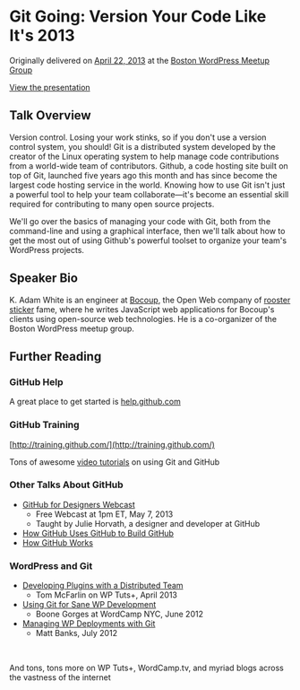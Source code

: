 # Git Going: Version Your Code Like It's 2013

Originally delivered on [April 22, 2013](http://meetup.bostonwp.org/events/101692882/) at the [Boston WordPress Meetup Group](http://meetup.bostonwp.org)

[View the presentation](http://kadamwhite.github.io/talks/2013/git-going/)

## Talk Overview

Version control. Losing your work stinks, so if you don't use a version control system, you should! Git is a distributed system developed by the creator of the Linux operating system to help manage code contributions from a world-wide team of contributors. Github, a code hosting site built on top of Git, launched five years ago this month and has since become the largest code hosting service in the world. Knowing how to use Git isn't just a powerful tool to help your team collaborate—it's become an essential skill required for contributing to many open source projects.

We'll go over the basics of managing your code with Git, both from the command-line and using a graphical interface, then we'll talk about how to get the most out of using Github's powerful toolset to organize your team's WordPress projects.

## Speaker Bio

K. Adam White is an engineer at [Bocoup](http://www.bocoup.com/), the Open Web company of [rooster sticker](http://community.bocoup.com/bob/) fame, where he writes JavaScript web applications for Bocoup's clients using open-source web technologies. He is a co-organizer of the Boston WordPress meetup group.

## Further Reading

### GitHub Help

A great place to get started is [help.github.com](https://help.github.com/)


### GitHub Training

[http://training.github.com/](http://training.github.com/)

Tons of awesome [video tutorials](http://training.github.com/resources/videos/) on using Git and GitHub


### Other Talks About GitHub

* [GitHub for Designers Webcast](http://oreillynet.com/pub/e/2635?imm_mid=0a6425&cmp=em-npa-webcasts-pr-april22)
  * Free Webcast at 1pm ET, May 7, 2013
  * Taught by Julie Horvath, a designer and developer at GitHub
* [How GitHub Uses GitHub to Build GitHub](http://zachholman.com/talk/how-github-uses-github-to-build-github/)
* [How GitHub Works](http://zachholman.com/posts/how-github-works/)


### WordPress and Git

* [Developing Plugins with a Distributed Team](http://wp.tutsplus.com/articles/general/developing-plugins-with-a-distributed-team/)
  * Tom McFarlin on WP Tuts+, April 2013
* [Using Git for Sane WP Development](http://teleogistic.net/2012/06/wcnyc-slides-using-git-for-sane-wordpress-development/)
  * Boone Gorges at WordCamp NYC, June 2012
* [Managing WP Deployments with Git](http://mattbanks.me/wordpress-deployments-with-git/)
  * Matt Banks, July 2012

&nbsp;

And tons, tons more on WP Tuts+, WordCamp.tv, and myriad blogs across the vastness of the internet
